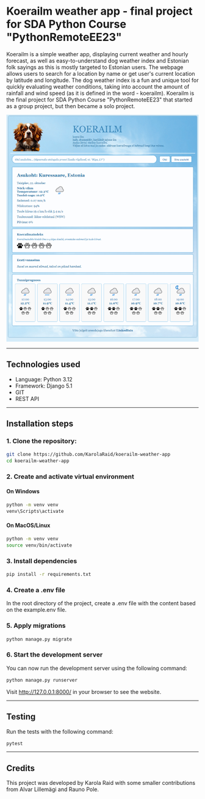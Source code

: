 # Koerailm weather app - final project for SDA Python Course "PythonRemoteEE23"
Koerailm is a simple weather app, displaying current weather and hourly forecast, as well as easy-to-understand
dog weather index and Estonian folk sayings as this is mostly targeted to Estonian users.
The webpage allows users to search for a location by name or get user's current location by latitude and longitude. 
The dog weather index is a fun and unique tool for quickly evaluating weather conditions, 
taking into account the amount of rainfall and wind speed (as it is defined in the word - koerailm).
Koerailm is the final project for SDA Python Course "PythonRemoteEE23" that started as a group project, 
but then became a solo project.

![Screenshot](koerailm_weather_app/images/koerailm_demo.png)

_______________________________________________________________________________________________________________________
## Technologies used
* Language: Python 3.12
* Framework: Django 5.1
* GIT
* REST API
_______________________________________________________________________________________________________________________
## Installation steps
### 1. Clone the repository:
```bash
git clone https://github.com/KarolaRaid/koerailm-weather-app
cd koerailm-weather-app
```
### 2. Create and activate virtual environment
#### On Windows
```bash
python -m venv venv
venv\Scripts\activate
```
#### On MacOS/Linux
```bash
python -m venv venv
source venv/bin/activate
```
### 3. Install dependencies
```bash
pip install -r requirements.txt
```
### 4. Create a .env file
In the root directory of the project, create a .env file with the content based on the example.env file.

### 5. Apply migrations
```bash
python manage.py migrate
```

### 6. Start the development server
You can now run the development server using the following command:
```bash
python manage.py runserver
```
Visit http://127.0.0.1:8000/ in your browser to see the website.

_______________________________________________________________________________________________________________________
## Testing
Run the tests with the following command:
```bash
pytest
```
_______________________________________________________________________________________________________________________
## Credits
This project was developed by Karola Raid with some smaller contributions from Alvar Lillemägi and Rauno Pole.